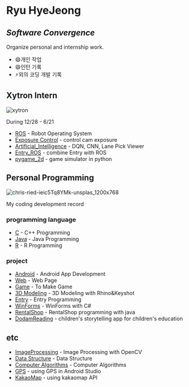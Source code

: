 # Ryu HyeJeong
## _Software Convergence_
Organize personal and internship work.

- 😄개인 작업
- 😄인턴 기록
- ⚡외의 코딩 개발 기록

## Xytron Intern
![xytron](https://user-images.githubusercontent.com/59854960/113247737-8cfe0580-92f6-11eb-9aea-915ef09436c5.jpg)

During 12/28 - 6/21

- [ROS](https://github.com/hyejeong99/ROS) - Robot Operating System
- [Exposure Control](https://github.com/hyejeong99/cotrol_exposure) - control cam exposure
- [Artificial_Intelligence](https://github.com/hyejeong99/Artificial_Intelligence) - DQN, CNN, Lane Pick Viewer
- [Entry_ROS](https://github.com/hyejeong99/Entry_ROS) - combine Entry with ROS
- [pygame_2d](https://github.com/hyejeong99/pygame_2d) - game simulator in python

## Personal Programming
![chris-ried-ieic5Tq8YMk-unsplas_1200x768](https://user-images.githubusercontent.com/59854960/113247722-87a0bb00-92f6-11eb-99de-2949ef3f6c83.jpg)

My coding development record

### programming language
- [C](https://github.com/hyejeong99/C) - C++ Programming
- [Java](https://github.com/hyejeong99/Java) - Java Programming
- [R](https://github.com/hyejeong99/R) - R Programming

### project

- [Android](https://github.com/hyejeong99/Android) - Android App Development
- [Web](https://github.com/hyejeong99/Web) - Web Page 
- [Game](https://github.com/hyejeong99/RPG-Game) - To Make Game
- [3D Modeling](https://github.com/hyejeong99/3D_Modeling) - 3D Modeling with Rhino&Keyshot
- [Entry](https://github.com/hyejeong99/Entry) - Entry Programming
- [WinForms](https://github.com/hyejeong99/WinForms) - WinForms with C#
- [RentalShop](https://github.com/hyejeong99/RentalShop) - RentalShop programming with java
- [DodamReading](https://github.com/hyejeong99/DodamReading) - children's storytelling app for children's education

## etc

- [ImageProcessing](https://github.com/hyejeong99/ImageProcessing) - Image Processing with OpenCV
- [Data Structure](https://github.com/hyejeong99/Data_Structure) - Data Structure
- [Computer Algorithms](https://github.com/hyejeong99/Computer_Algorithms) - Computer Algorithms
- [GPS](https://github.com/hyejeong99/AndroidStudio-GPS) - using GPS in Android Studio
- [KakaoMap](https://github.com/hyejeong99/kakaomap-API) - using kakaomap API
